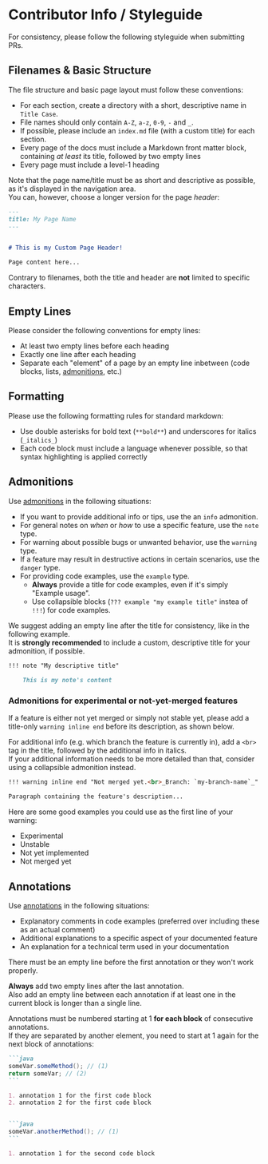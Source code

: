 # Contributor Info / Styleguide

For consistency, please follow the following styleguide when submitting PRs.


## Filenames & Basic Structure

The file structure and basic page layout must follow these conventions: 

- For each section, create a directory with a short, descriptive name in `Title Case`.
- File names should only contain `A-Z`, `a-z`, `0-9`, `-` and `_`.  
- If possible, please include an `index.md` file (with a custom title) for each section.
- Every page of the docs must include a Markdown front matter block, containing _at least_
its title, followed by two empty lines
- Every page must include a level-1 heading

Note that the page name/title must be as short and descriptive as possible, as it's displayed in the navigation area.  
You can, however, choose a longer version for the page _header_:

```markdown
---
title: My Page Name
---


# This is my Custom Page Header!

Page content here...
```

Contrary to filenames, both the title and header are **not** limited to specific characters. 


## Empty Lines

Please consider the following conventions for empty lines:

- At least two empty lines before each heading
- Exactly one line after each heading
- Separate each "element" of a page by an empty line inbetween
  (code blocks, lists, [admonitions](https://squidfunk.github.io/mkdocs-material/reference/admonitions/), etc.)


## Formatting

Please use the following formatting rules for standard markdown:

- Use double asterisks for bold text (`**bold**`) and underscores for italics (`_italics_`)
- Each code block must include a language whenever possible, so that syntax highlighting is applied correctly


## Admonitions

Use [admonitions](https://squidfunk.github.io/mkdocs-material/reference/admonitions/) in the following situations:

- If you want to provide additional info or tips, use the an `info` admonition.
- For general notes on _when_ or _how_ to use a specific feature, use the `note` type.
- For warning about possible bugs or unwanted behavior, use the `warning` type.
- If a feature may result in destructive actions in certain scenarios, use the `danger` type.
- For providing code examples, use the `example` type.  
  - **Always** provide a title for code examples, even if it's simply "Example usage".  
  - Use collapsible blocks (`??? example "my example title"` instea of `!!!`) for code examples.

We suggest adding an empty line after the title for consistency, like in the following example.  
It is **strongly recommended** to include a custom, descriptive title for your admonition, if possible.


```markdown
!!! note "My descriptive title"
    
    This is my note's content
```


### Admonitions for experimental or not-yet-merged features

If a feature is either not yet merged or simply not stable yet, please add a title-only `warning inline end` before its
description, as shown below.

For additional info (e.g. which branch the feature is currently in), add a `<br>` tag in the title, followed by the
additional info in italics.  
If your additional information needs to be more detailed than that, consider using a collapsible admonition instead.

```markdown
!!! warning inline end "Not merged yet.<br>_Branch: `my-branch-name`_"

Paragraph containing the feature's description...
```

Here are some good examples you could use as the first line of your warning:

- Experimental
- Unstable
- Not yet implemented
- Not merged yet


## Annotations

Use [annotations](https://squidfunk.github.io/mkdocs-material/reference/annotations/) in the following situations:

- Explanatory comments in code examples (preferred over including these as an actual comment)
- Additional explanations to a specific aspect of your documented feature
- An explanation for a technical term used in your documentation

There must be an empty line before the first annotation or they won't work properly.

**Always** add two empty lines after the last annotation.  
Also add an empty line between each annotation if at least one in the current block is longer than a single line.

Annotations must be numbered starting at 1 **for each block** of consecutive annotations.  
If they are separated by another element, you need to start at 1 again for the next block of annotations:


~~~markdown
```java
someVar.someMethod(); // (1)
return someVar; // (2)
```

1. annotation 1 for the first code block
2. annotation 2 for the first code block


```java
someVar.anotherMethod(); // (1)
```

1. annotation 1 for the second code block
~~~
